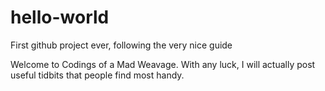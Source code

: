 # hello-world
First github project ever, following the very nice guide

Welcome to Codings of a Mad Weavage. With any luck, I will actually post useful tidbits that people find most handy.
